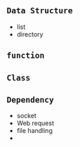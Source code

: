 ## `Data Structure`
- list
- directory

## `function`

## `Class`




## `Dependency`
- socket
- Web request
- file handling
- 
